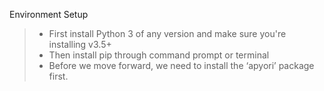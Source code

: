 Environment Setup
> - First install Python 3 of any version and make sure you're installing v3.5+
> - Then install pip through command prompt or terminal
> - Before we move forward, we need to install the ‘apyori’ package first.
